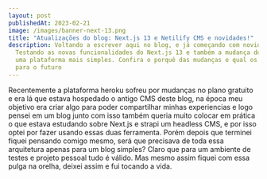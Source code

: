 ```yaml
---
layout: post
publishedAt: 2023-02-21
image: /images/banner-next-13.png
title: "Atualizações do blog: Next.js 13 e Netilify CMS e novidades!"
description: Voltando a escrever aqui no blog, e já começando com novidades!
  Testando as novas funcionalidades do Next.js 13 e também a mudança do CMS para
  uma plataforma mais simples. Confira o porquê das mudanças e qual os planos
  para o futuro
---
```

R﻿ecentemente a plataforma heroku sofreu por mudanças no plano gratuito e era lá que estava hospedado o antigo CMS deste blog, na época meu objetivo era criar algo para poder compartilhar minhas experiencias e logo pensei em um blog junto com isso  também queria muito colocar em prática o que estava estudando sobre Next.js e strapi um headless CMS, e por isso optei por fazer usando essas duas ferramenta. Porém depois que terminei fiquei pensando comigo mesmo, será que precisava de toda essa arquitetura apenas para um blog simples? Claro que para um ambiente de testes e projeto pessoal tudo é válido. Mas mesmo assim fiquei com essa pulga na orelha, deixei assim e fui tocando a vida.
